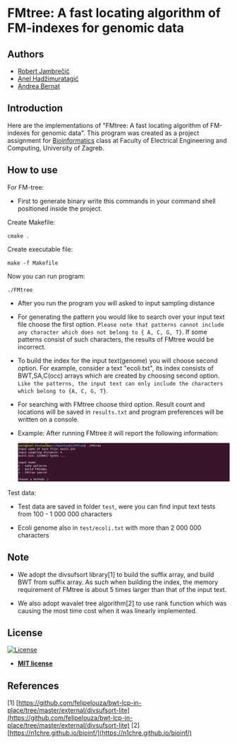 
FMtree: A fast locating algorithm of FM-indexes for genomic data
============

## Authors
- [Robert Jambrečić](https://github.com/robijam)
- [Anel Hadžimuratagić](https://github.com/anelka19)
- [Andrea Bernat](https://github.com/bernatandrea)




Introduction
-------  

Here are the implementations of "FMtree: A fast locating algorithm of FM-indexes for genomic data".
This program was created as a project assignment for <a href="https://www.fer.unizg.hr/predmet/bio" target="_blank">Bioinformatics</a> class at Faculty of Electrical Engineering and Computing, University of Zagreb.







How to use
-------



For FM-tree:

* First to generate binary write this commands in your command shell positioned inside the project.

Create Makefile:
```
cmake . 
```
Create executable file:
```
make -f Makefile 
```
Now you can run program:
```
./FMtree 
```

* After you run the program you will asked to input sampling distance

* For generating the pattern you would like to search over your input text file choose the first option.
`Please note that patterns cannot include any character which does not belong to { A, C, G, T}`. 
If some patterns consist of such characters, the results of FMtree would be incorrect.

* To build the index for the input text(genome) you will choose second option.
 For example, consider a text "ecoli.txt", its index consists of  BWT,SA,C(occ) arrays which are created by choosing 
 second option. `Like the patterns, the input text can only include the characters which belong to {A, C, G, T}`.

* For searching with FMtree choose third option. Result count and locations will be saved in `results.txt` and 
program preferences will be written on a console.

* Example: After running FMtree it will report the following information:

     ![example1](https://raw.githubusercontent.com/bernatandrea/FM-tree/master/example1.png) 


Test data:

* Test data are saved in folder `test`, were you can find input text tests from 100 - 1 000 000 characters 

* Ecoli genome also in `test/ecoli.txt` with more than 2 000 000 characters




Note
-------
* We adopt the divsufsort library[1] to build the suffix array, and build BWT from suffix array. As such when building the index, the memory requirement of FMtree is about 5 times larger than that of the input text.

* We also adopt wavalet tree algorithm[2] to use rank function which was causing the most time cost when it was linearly implemented.

## License

[![License](http://img.shields.io/:license-mit-blue.svg?style=flat-square)](http://badges.mit-license.org)

- **[MIT license](http://opensource.org/licenses/mit-license.php)**


References
-------
[1] [https://github.com/felipelouza/bwt-lcp-in-place/tree/master/external/divsufsort-lite](https://github.com/felipelouza/bwt-lcp-in-place/tree/master/external/divsufsort-lite)
[2][https://n1chre.github.io/bioinf/](https://n1chre.github.io/bioinf/)
